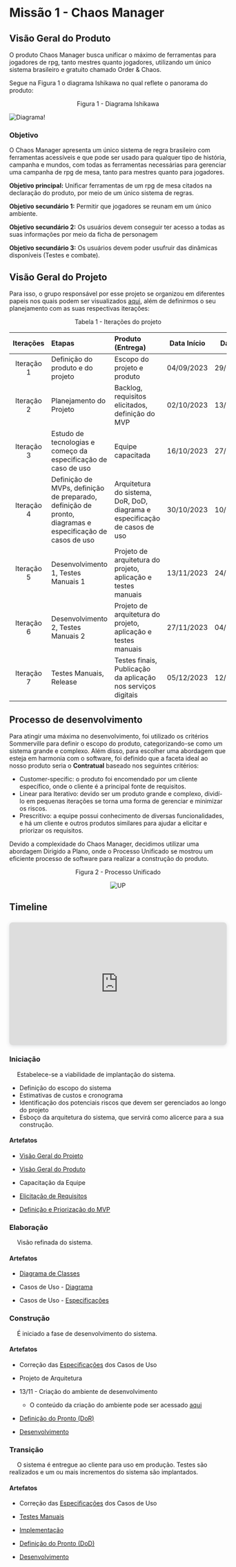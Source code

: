 # Missão 1 - Chaos Manager

## Visão Geral do Produto

O produto Chaos Manager busca unificar o máximo de ferramentas para jogadores de rpg, tanto mestres quanto jogadores, utilizando um único sistema brasileiro e gratuito chamado Order & Chaos.

Segue na Figura 1 o diagrama Ishikawa no qual reflete o panorama do produto: 

<p style="text-align:center;"> 
Figura 1 - Diagrama Ishikawa
</p>

![Diagrama!](assets/diagrama_peixe.jpg "Diagrama")

### Objetivo

O Chaos Manager apresenta um único sistema de regra brasileiro com ferramentas acessíveis e que pode ser usado para qualquer tipo de história, campanha e mundos, com todas as ferramentas necessárias para gerenciar uma campanha de rpg de mesa, tanto para mestres quanto para jogadores.

**Objetivo principal:** Unificar ferramentas de um rpg de mesa citados na declaração do produto, por meio de um único sistema de regras.

**Objetivo secundário 1:** Permitir que jogadores se reunam em um único ambiente.

**Objetivo secundário 2:** Os usuários devem conseguir ter acesso a todas as suas informações por meio da ficha de personagem

**Objetivo secundário 3:** Os usuários devem poder usufruir das dinâmicas disponíveis (Testes e combate).

## Visão Geral do Projeto

Para isso, o grupo responsável por esse projeto se organizou em diferentes papeis nos quais podem ser visualizados [aqui](../docs/visao_projeto.md), além de definirmos o seu planejamento com as suas respectivas iterações:

<p style="text-align:center;"> 
Tabela 1 - Iterações do projeto
</p>

| **Iterações** | **Etapas**                                                                                                | **Produto (Entrega)**                                                      | **Data Início** | **Data Fim** |
| :-----------: | :-------------------------------------------------------------------------------------------------------- | :------------------------------------------------------------------------- | :-------------: | :----------: |
|  Iteração 1   | Definição do produto e do projeto                                                                         | Escopo do projeto e produto                                                |   04/09/2023    |  29/09/2023  |
|  Iteração 2   | Planejamento do Projeto                                                                                   | Backlog, requisitos elicitados, definição do MVP                           |   02/10/2023    |  13/10/2023  |
|  Iteração 3   | Estudo de tecnologias e começo da especificação de caso de uso                                            | Equipe capacitada                                                          |   16/10/2023    |  27/10/2023  |
|  Iteração 4   | Definição de MVPs, definição de preparado, definição de pronto, diagramas e especificação de casos de uso | Arquitetura do sistema, DoR, DoD, diagrama e especificação de casos de uso |   30/10/2023    |  10/11/2023  |
|  Iteração 5   | Desenvolvimento 1, Testes Manuais 1                                                        | Projeto de arquitetura do projeto, aplicação e testes manuais         |   13/11/2023    |  24/11/2023  |
|  Iteração 6   | Desenvolvimento 2, Testes Manuais 2                                                               | Projeto de arquitetura do projeto, aplicação e testes manuais          |   27/11/2023    |  04/12/2023  |
|  Iteração 7   | Testes Manuais, Release                                                                                           | Testes finais, Publicação da aplicação nos serviços digitais               |   05/12/2023    |  12/12/2023  |

## Processo de desenvolvimento

Para atingir uma máxima no desenvolvimento, foi utilizado os critérios Sommerville para definir o escopo do produto, categorizando-se como um sistema grande e complexo. Além disso, para escolher uma abordagem que esteja em harmonia com o software, foi definido que a faceta ideal ao nosso produto seria o **Contratual** baseado nos seguintes critérios:

- Customer-specific: o produto foi encomendado por um cliente específico, onde o cliente é a principal fonte de requisitos.
- Linear para Iterativo: devido ser um produto grande e complexo, dividí-lo em pequenas iterações se torna uma forma de gerenciar e minimizar os riscos.
- Prescritivo: a equipe possui conhecimento de diversas funcionalidades, e há um cliente e outros produtos similares para ajudar a elicitar e priorizar os requisitos.

Devido a complexidade do Chaos Manager, decidimos utilizar uma abordagem Dirigido a Plano, onde o Processo Unificado se mostrou um eficiente processo de software para realizar a construção do produto.

<p style="text-align:center;"> 
Figura 2 - Processo Unificado
</p>

<center>

<img src="../assets/processo/UP-Ciclo.png" alt="UP">

</center>


## Timeline

<div style="position: relative; width: 100%; height: 0; padding-top: 56.2500%;
 padding-bottom: 0; box-shadow: 0 2px 8px 0 rgba(63,69,81,0.16); margin-top: 1.6em; margin-bottom: 0.9em; overflow: hidden;
 border-radius: 8px; will-change: transform;">
  <iframe loading="lazy" style="position: absolute; width: 100%; height: 100%; top: 0; left: 0; border: none; padding: 0;margin: 0;"
    src="https:&#x2F;&#x2F;www.canva.com&#x2F;design&#x2F;DAF2n38ziLY&#x2F;view?embed" allowfullscreen="allowfullscreen" allow="fullscreen">
  </iframe>
</div>

### Iniciação

<p>&emsp; Estabelece-se a viabilidade de implantação
do sistema.

- Definição do escopo do sistema
- Estimativas de custos e cronograma
- Identificação dos potenciais riscos que devem ser gerenciados ao longo do projeto
- Esboço da arquitetura do sistema, que
servirá como alicerce para a sua construção.</p>

#### Artefatos

- [Visão Geral do Projeto](../docs/visao_projeto.md)

- [Visão Geral do Produto](../docs/visao_produto.md)

- Capacitação da Equipe

- [Elicitação de Requisitos](../docs/backlog.md)

- [Definição e Priorização do MVP](../docs/priorizacaoMVPSafe.md)

### Elaboração
<p>&emsp; Visão refinada do sistema.

#### Artefatos

- [Diagrama de Classes]()

- Casos de Uso - [Diagrama](../docs/casodeUso.md)

- Casos de Uso - [Especificações](../docs/casodeUso.md)


### Construção

<p>&emsp; É iniciado a fase de desenvolvimento do sistema.

#### Artefatos

- Correção das [Especificações](../docs/casodeUso.md) dos Casos de Uso

- Projeto de Arquitetura

- 13/11 - Criação do ambiente de desenvolvimento
    - O conteúdo da criação do ambiente pode ser acessado [aqui](https://github.com/mdsreq-fga-unb/2023.2-ChaosManager/commit/b8bbf826a49bd1f9e7cb7a5ba1c0e3e77c831fb1)

- [Definição do Pronto (DoR)](../docs/casodeUso.md) 

- [Desenvolvimento](https://github.com/mdsreq-fga-unb/2023.2-ChaosManager/tree/main/cmweb/models)

### Transição

<p>&emsp; O sistema é entregue ao cliente para
uso em produção.
Testes são realizados e um ou mais
incrementos do sistema são
implantados.

#### Artefatos

- Correção das [Especificações](../docs/casodeUso.md) dos Casos de Uso

- [Testes Manuais](https://github.com/mdsreq-fga-unb/2023.2-ChaosManager/blob/main/cmweb/models/logtests.ts)

- [Implementação](https://github.com/mdsreq-fga-unb/2023.2-ChaosManager/commit/d35aae1324a7b4ffa2a04637eb3b73d79bf58393)

- [Definição do Pronto (DoD)]()

- [Desenvolvimento](https://github.com/mdsreq-fga-unb/2023.2-ChaosManager/tree/main/cmweb/models)
